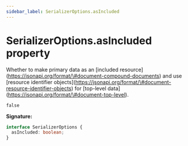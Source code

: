 ```yaml
---
sidebar_label: SerializerOptions.asIncluded
---
```


# SerializerOptions.asIncluded property

Whether to make primary data as an \[included
resource\](https://jsonapi.org/format/\#document-compound-documents) and use \[resource identifier
objects\](https://jsonapi.org/format/\#document-resource-identifier-objects) for \[top-level
data\](https://jsonapi.org/format/\#document-top-level).

`false`

**Signature:**

```typescript
interface SerializerOptions {
  asIncluded: boolean;
}
```
